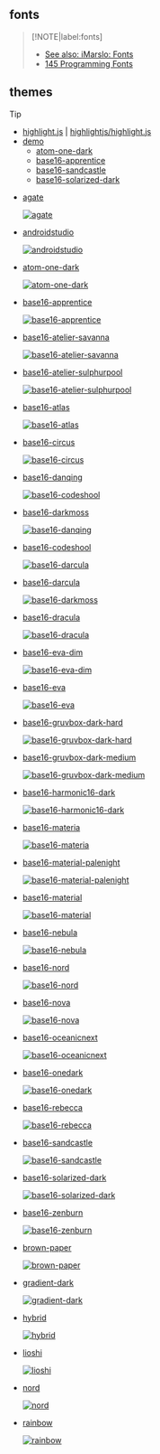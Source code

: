 
## fonts

> [!NOTE|label:fonts]
> - [See also: iMarslo: Fonts](../fonts.md)
> - [145 Programming Fonts](https://www.programmingfonts.org/)

## themes

> [!TIP]
> - [highlight.js](https://highlightjs.org/) | [highlightjs/highlight.js](https://github.com/highlightjs/highlight.js)
> - [demo](https://highlightjs.org/demo)
>   - [atom-one-dark](https://highlightjs.org/demo#lang=bash&v=1&theme=atom-one-dark&code=IyEvdXNyL2Jpbi9lbnYgYmFzaAojIHNoZWxsY2hlY2sgc291cmNlPS9kZXYvbnVsbAoKd2hpbGUgW1sgJCMgLWd0IDAgXV07IGRvCiAgY2FzZSAiJDEiIGluCiAgICAtciB8IC0tcmVtb3RlLWxvZyApIHJsb2c9J3RydWUnOyBzaGlmdCA7OwogIGVzYWMKZG9uZQoKZ2RpZmY9JChnaXQgLS1uby1wYWdlciDEFiAtLXN0YcQXcmVsYXRpdmUgfCBoZWFkIC1uLTEpCmF3ayAnRk5SPT1OUiB7IGs9JDE7ICQxPSIiOyBtYXBba109JDA7IG5leHQgfSB7IHByaW50ICQwxR0kMl0gfScgXOUAvDwoZWNobyAt5ADSe%2BUAkn0iKSA85QCV5ACDdXMgLXNiKQojIHwgY29sdW1uIC10IC1zICd8JyAtb8UHfCBzZWTEQycxIHMvfCQvLycKCmlm5AE%2BLXrLWOUBQ3RoZeQBNmJyYW5jaOcA%2FnJldi1wYXJzZSAtLWFiYsQPcmVmIEhFQUQp5AE06ACiXG4kKGMgV2RpKX5%2BPiQoYykgxBBZaSkke8ZQfckVxCU6xQ4iCiAg7wFj5AGjLS1jb2xvciAtLWdyYXBoIC0tcHJldHR5PXRmb3JtYXQ6JyVDKDYpJWglQyhyZXNldCkgLSVDKHllbGxvdyklZMoXJXMgJUMoZ3JlZW4pKCVjcinED2JsdWUpPCVhbj7JKSfqAN5jb21t5QCTZGF0ZT3pAeQtLW1heC1jb3VudD0zCiAg5gFE5gJGID3kAUrkAlfuAUn%2FAR%2FlAR%2FmAppzL29yaWdpbi%2F%2FAS4g%2FwEw%2FwEw%2FwEw%2FwEw%2FwEw%2BwEwIO8A5iLpAOfkANRmaQpmaQoKIyB2aW06dGFic3RvcD0yOnNvZnTLDuQDqHdpZHRoPTI6ZXhwYW5kdGFiOmZpbGV0eXBlPXNo)
>   - [base16-apprentice](https://highlightjs.org/demo#lang=bash&v=1&theme=base16-apprentice&code=IyEvdXNyL2Jpbi9lbnYgYmFzaAojIHNoZWxsY2hlY2sgc291cmNlPS9kZXYvbnVsbAoKd2hpbGUgW1sgJCMgLWd0IDAgXV07IGRvCiAgY2FzZSAiJDEiIGluCiAgICAtciB8IC0tcmVtb3RlLWxvZyApIHJsb2c9J3RydWUnOyBzaGlmdCA7OwogIGVzYWMKZG9uZQoKZ2RpZmY9JChnaXQgLS1uby1wYWdlciDEFiAtLXN0YcQXcmVsYXRpdmUgfCBoZWFkIC1uLTEpCmF3ayAnRk5SPT1OUiB7IGs9JDE7ICQxPSIiOyBtYXBba109JDA7IG5leHQgfSB7IHByaW50ICQwxR0kMl0gfScgXOUAvDwoZWNobyAt5ADSe%2BUAkn0iKSA85QCV5ACDdXMgLXNiKQojIHwgY29sdW1uIC10IC1zICd8JyAtb8UHfCBzZWTEQycxIHMvfCQvLycKCmlm5AE%2BLXrLWOUBQ3RoZeQBNmJyYW5jaOcA%2FnJldi1wYXJzZSAtLWFiYsQPcmVmIEhFQUQp5AE06ACiXG4kKGMgV2RpKX5%2BPiQoYykgxBBZaSkke8ZQfckVxCU6xQ4iCiAg7wFj5AGjLS1jb2xvciAtLWdyYXBoIC0tcHJldHR5PXRmb3JtYXQ6JyVDKDYpJWglQyhyZXNldCkgLSVDKHllbGxvdyklZMoXJXMgJUMoZ3JlZW4pKCVjcinED2JsdWUpPCVhbj7JKSfqAN5jb21t5QCTZGF0ZT3pAeQtLW1heC1jb3VudD0zCiAg5gFE5gJGID3kAUrkAlfuAUn%2FAR%2FlAR%2FmAppzL29yaWdpbi%2F%2FAS4g%2FwEw%2FwEw%2FwEw%2FwEw%2FwEw%2BwEwIO8A5iLpAOfkANRmaQpmaQoKIyB2aW06dGFic3RvcD0yOnNvZnTLDuQDqHdpZHRoPTI6ZXhwYW5kdGFiOmZpbGV0eXBlPXNo)
>   - [base16-sandcastle](https://highlightjs.org/demo#lang=bash&v=1&theme=base16-sandcastle&code=IyEvdXNyL2Jpbi9lbnYgYmFzaAojIHNoZWxsY2hlY2sgc291cmNlPS9kZXYvbnVsbAoKd2hpbGUgW1sgJCMgLWd0IDAgXV07IGRvCiAgY2FzZSAiJDEiIGluCiAgICAtciB8IC0tcmVtb3RlLWxvZyApIHJsb2c9J3RydWUnOyBzaGlmdCA7OwogIGVzYWMKZG9uZQoKZ2RpZmY9JChnaXQgLS1uby1wYWdlciDEFiAtLXN0YcQXcmVsYXRpdmUgfCBoZWFkIC1uLTEpCmF3ayAnRk5SPT1OUiB7IGs9JDE7ICQxPSIiOyBtYXBba109JDA7IG5leHQgfSB7IHByaW50ICQwxR0kMl0gfScgXOUAvDwoZWNobyAt5ADSe%2BUAkn0iKSA85QCV5ACDdXMgLXNiKQojIHwgY29sdW1uIC10IC1zICd8JyAtb8UHfCBzZWTEQycxIHMvfCQvLycKCmlm5AE%2BLXrLWOUBQ3RoZeQBNmJyYW5jaOcA%2FnJldi1wYXJzZSAtLWFiYsQPcmVmIEhFQUQp5AE06ACiXG4kKGMgV2RpKX5%2BPiQoYykgxBBZaSkke8ZQfckVxCU6xA4iCiAg7wFi5AGiLS1jb2xvciAtLWdyYXBoIC0tcHJldHR5PXRmb3JtYXQ6JyVDKDYpJWglQyhyZXNldCkgLSVDKHllbGxvdyklZMoXJXMgJUMoZ3JlZW4pKCVjcinED2JsdWUpPCVhbj7JKSfqAN1jb21t5QCTZGF0ZT3pAeMtLW1heC1jb3VudD0zCiAg5gFD5gJFID3kAUnkAlbuAUj%2FAR7lAR7mAplzL29yaWdpbi%2F7AS0g5AEu%2FwEw%2FwEw%2FwEw%2FwEw%2FwEw%2BwEwIO8A5iLpAOfkANRmaQpmaQoKIyB2aW06dGFic3RvcD0yOnNvZnTLDuQDp3dpZHRoPTI6ZXhwYW5kdGFiOmZpbGV0eXBlPXNo)
>   - [base16-solarized-dark](https://highlightjs.org/demo#lang=bash&v=1&theme=base16-solarized-dark&code=IyEvdXNyL2Jpbi9lbnYgYmFzaAojIHNoZWxsY2hlY2sgc291cmNlPS9kZXYvbnVsbAoKd2hpbGUgW1sgJCMgLWd0IDAgXV07IGRvCiAgY2FzZSAiJDEiIGluCiAgICAtciB8IC0tcmVtb3RlLWxvZyApIHJsb2c9J3RydWUnOyBzaGlmdCA7OwogIGVzYWMKZG9uZQoKZ2RpZmY9JChnaXQgLS1uby1wYWdlciDEFiAtLXN0YcQXcmVsYXRpdmUgfCBoZWFkIC1uLTEpCmF3ayAnRk5SPT1OUiB7IGs9JDE7ICQxPSIiOyBtYXBba109JDA7IG5leHQgfSB7IHByaW50ICQwxR0kMl0gfScgXOUAvDwoZWNobyAt5ADSe%2BUAkn0iKSA85QCV5ACDdXMgLXNiKQojIHwgY29sdW1uIC10IC1zICd8JyAtb8UHfCBzZWTEQycxIHMvfCQvLycKCmlm5AE%2BLXrLWOUBQ3RoZeQBNmJyYW5jaOcA%2FnJldi1wYXJzZSAtLWFiYsQPcmVmIEhFQUQp5AE06ACiXG4kKGMgV2RpKX5%2BPiQoYykgxBBZaSkke8ZQfckVxCU6xA4iCiAg7wFi5AGiLS1jb2xvciAtLWdyYXBoIC0tcHJldHR5PXRmb3JtYXQ6JyVDKDYpJWglQyhyZXNldCkgLSVDKHllbGxvdyklZMoXJXMgJUMoZ3JlZW4pKCVjcinED2JsdWUpPCVhbj7JKSfqAN1jb21t5QCTZGF0ZT3pAeMtLW1heC1jb3VudD0zCiAg5gFD5gJFID3kAUnkAlbuAUj%2FAR7lAR7mAplzL29yaWdpbi%2F7AS0g5AEu%2FwEw%2FwEw%2FwEw%2FwEw%2FwEw%2BwEwIO8A5iLpAOfkANRmaQpmaQoKIyB2aW06dGFic3RvcD0yOnNvZnTLDuQDp3dpZHRoPTI6ZXhwYW5kdGFiOmZpbGV0eXBlPXNo)

- [agate](https://github.com/highlightjs/highlight.js/blob/main/src/styles/agate.css)

  [![agate](../../screenshot/tools/codetheme/hexo-agate.png)](https://marslo.github.io/ibook/screenshot/tools/codetheme/hexo-agate.png)

- [androidstudio](https://github.com/highlightjs/highlight.js/blob/main/src/styles/androidstudio.css)

  [![androidstudio](../../screenshot/tools/codetheme/hexo-androidstudio.png)](https://marslo.github.io/ibook/screenshot/tools/codetheme/hexo-androidstudio.png)

- [atom-one-dark](https://github.com/highlightjs/highlight.js/tree/main/src/styles/atom-one-dark.css)

  [![atom-one-dark](../../screenshot/tools/codetheme/hexo-atom-one-dark.png)](https://marslo.github.io/ibook/screenshot/tools/codetheme/hexo-atom-one-dark.png)

- [base16-apprentice](https://github.com/highlightjs/highlight.js/tree/main/src/styles/base16/apprentice.css)

  [![base16-apprentice](../../screenshot/tools/codetheme/hexo-base16-apprentice.png)](https://marslo.github.io/ibook/screenshot/tools/codetheme/hexo-base16-apprentice.png)

- [base16-atelier-savanna](https://github.com/highlightjs/highlight.js/tree/main/src/styles/base16/atelier-savanna.css)

  [![base16-atelier-savanna](../../screenshot/tools/codetheme/hexo-base16-atelier-savanna.png)](https://marslo.github.io/ibook/screenshot/tools/codetheme/hexo-base16-atelier-savanna.png)

- [base16-atelier-sulphurpool](https://github.com/highlightjs/highlight.js/tree/main/src/styles/base16/atelier-sulphurpool.css)

  [![base16-atelier-sulphurpool](../../screenshot/tools/codetheme/hexo-base16-atelier-sulphurpool.png)](https://marslo.github.io/ibook/screenshot/tools/codetheme/hexo-base16-atelier-sulphurpool.png)

- [base16-atlas](https://github.com/highlightjs/highlight.js/tree/main/src/styles/base16/atlas.css)

  [![base16-atlas](../../screenshot/tools/codetheme/hexo-base16-atlas.png)](https://marslo.github.io/ibook/screenshot/tools/codetheme/hexo-base16-atlas.png)

- [base16-circus](https://github.com/highlightjs/highlight.js/tree/main/src/styles/base16/circus.css)

  [![base16-circus](../../screenshot/tools/codetheme/hexo-base16-circus.png)](https://marslo.github.io/ibook/screenshot/tools/codetheme/hexo-base16-circus.png)

- [base16-danqing](https://github.com/highlightjs/highlight.js/tree/main/src/styles/base16/danqing.css)

  [![base16-codeshool](../../screenshot/tools/codetheme/hexo-base16-codeshool.png)](https://marslo.github.io/ibook/screenshot/tools/codetheme/hexo-base16-codeshool.png)

- [base16-darkmoss](https://github.com/highlightjs/highlight.js/tree/main/src/styles/base16/darkmoss.css)

  [![base16-danqing](../../screenshot/tools/codetheme/hexo-base16-danqing.png)](https://marslo.github.io/ibook/screenshot/tools/codetheme/hexo-base16-danqing.png)

- [base16-codeshool](https://github.com/highlightjs/highlight.js/tree/main/src/styles/base16/codeschool.css)

  [![base16-darcula](../../screenshot/tools/codetheme/hexo-base16-darcula.png)](https://marslo.github.io/ibook/screenshot/tools/codetheme/hexo-base16-darcula.png)

- [base16-darcula](https://github.com/highlightjs/highlight.js/tree/main/src/styles/base16/darcula.css)

  [![base16-darkmoss](../../screenshot/tools/codetheme/hexo-base16-darkmoss.png)](https://marslo.github.io/ibook/screenshot/tools/codetheme/hexo-base16-darkmoss.png)

- [base16-dracula](https://github.com/highlightjs/highlight.js/tree/main/src/styles/base16/dracula.css)

  [![base16-dracula](../../screenshot/tools/codetheme/hexo-base16-dracula.png)](https://marslo.github.io/ibook/screenshot/tools/codetheme/hexo-base16-dracula.png)

- [base16-eva-dim](https://github.com/highlightjs/highlight.js/tree/main/src/styles/base16/eve-dim.css)

  [![base16-eva-dim](../../screenshot/tools/codetheme/hexo-base16-eva-dim.png)](https://marslo.github.io/ibook/screenshot/tools/codetheme/hexo-base16-eva-dim.png)

- [base16-eva](https://github.com/highlightjs/highlight.js/tree/main/src/styles/base16/eve.css)

  [![base16-eva](../../screenshot/tools/codetheme/hexo-base16-eva.png)](https://marslo.github.io/ibook/screenshot/tools/codetheme/hexo-base16-eva.png)

- [base16-gruvbox-dark-hard](https://github.com/highlightjs/highlight.js/tree/main/src/styles/base16/gruvbox-dark-hard.css)

  [![base16-gruvbox-dark-hard](../../screenshot/tools/codetheme/hexo-base16-gruvbox-dark-hard.png)](https://marslo.github.io/ibook/screenshot/tools/codetheme/hexo-base16-gruvbox-dark-hard.png)

- [base16-gruvbox-dark-medium](https://github.com/highlightjs/highlight.js/tree/main/src/styles/base16/gruvbox-dark-medium.css)

  [![base16-gruvbox-dark-medium](../../screenshot/tools/codetheme/hexo-base16-gruvbox-dark-medium.png)](https://marslo.github.io/ibook/screenshot/tools/codetheme/hexo-base16-gruvbox-dark-medium.png)

- [base16-harmonic16-dark](https://github.com/highlightjs/highlight.js/tree/main/src/styles/base16/harmonic16-dark.css)

  [![base16-harmonic16-dark](../../screenshot/tools/codetheme/hexo-base16-harmonic16-dark.png)](https://marslo.github.io/ibook/screenshot/tools/codetheme/hexo-base16-harmonic16-dark.png)

- [base16-materia](https://github.com/highlightjs/highlight.js/blob/main/src/styles/base16/materia.css)

  [![base16-materia](../../screenshot/tools/codetheme/hexo-base16-materia.png)](https://marslo.github.io/ibook/screenshot/tools/codetheme/hexo-base16-materia.png)

- [base16-material-palenight](https://github.com/highlightjs/highlight.js/blob/main/src/styles/base16/material-palenight.css)

  [![base16-material-palenight](../../screenshot/tools/codetheme/hexo-base16-material-palenight.png)](https://marslo.github.io/ibook/screenshot/tools/codetheme/hexo-base16-material-palenight.png)

- [base16-material](https://github.com/highlightjs/highlight.js/blob/main/src/styles/base16/material.css)

  [![base16-material](../../screenshot/tools/codetheme/hexo-base16-material.png)](https://marslo.github.io/ibook/screenshot/tools/codetheme/hexo-base16-material.png)

- [base16-nebula](https://github.com/highlightjs/highlight.js/tree/main/src/styles/base16/nebula.css)

  [![base16-nebula](../../screenshot/tools/codetheme/hexo-base16-nebula.png)](https://marslo.github.io/ibook/screenshot/tools/codetheme/hexo-base16-nebula.png)

- [base16-nord](https://github.com/highlightjs/highlight.js/tree/main/src/styles/base16/noed.css)

  [![base16-nord](../../screenshot/tools/codetheme/hexo-base16-nord.png)](https://marslo.github.io/ibook/screenshot/tools/codetheme/hexo-base16-nord.png)

- [base16-nova](https://github.com/highlightjs/highlight.js/tree/main/src/styles/base16/nova.css)

  [![base16-nova](../../screenshot/tools/codetheme/hexo-base16-nova.png)](https://marslo.github.io/ibook/screenshot/tools/codetheme/hexo-base16-nova.png)

- [base16-oceanicnext](https://github.com/highlightjs/highlight.js/tree/main/src/styles/base16/oceanicnext.css)

  [![base16-oceanicnext](../../screenshot/tools/codetheme/hexo-base16-oceanicnext.png)](https://marslo.github.io/ibook/screenshot/tools/codetheme/hexo-base16-oceanicnext.png)

- [base16-onedark](https://github.com/highlightjs/highlight.js/tree/main/src/styles/base16/onedark.css)

  [![base16-onedark](../../screenshot/tools/codetheme/hexo-base16-onedark.png)](https://marslo.github.io/ibook/screenshot/tools/codetheme/hexo-base16-onedark.png)

- [base16-rebecca](https://github.com/highlightjs/highlight.js/tree/main/src/styles/base16/rebecca.css)

  [![base16-rebecca](../../screenshot/tools/codetheme/hexo-base16-rebecca.png)](https://marslo.github.io/ibook/screenshot/tools/codetheme/hexo-base16-rebecca.png)

- [base16-sandcastle](https://github.com/highlightjs/highlight.js/tree/main/src/styles/base16/sandcastle.css)

  [![base16-sandcastle](../../screenshot/tools/codetheme/hexo-base16-sandcastle.png)](https://marslo.github.io/ibook/screenshot/tools/codetheme/hexo-base16-sandcastle.png)

- [base16-solarized-dark](https://github.com/highlightjs/highlight.js/tree/main/src/styles/base16/solarized-dark.css)

  [![base16-solarized-dark](../../screenshot/tools/codetheme/hexo-base16-solarized-dark.png)](https://marslo.github.io/ibook/screenshot/tools/codetheme/hexo-base16-solarized-dark.png)

- [base16-zenburn](https://github.com/highlightjs/highlight.js/tree/main/src/styles/base16/zendburn.css)

  [![base16-zenburn](../../screenshot/tools/codetheme/hexo-base16-zenburn.png)](https://marslo.github.io/ibook/screenshot/tools/codetheme/hexo-base16-zenburn.png)

- [brown-paper](https://github.com/highlightjs/highlight.js/tree/main/src/styles/brown-paper.css)

  [![brown-paper](../../screenshot/tools/codetheme/hexo-brown-paper.png)](https://marslo.github.io/ibook/screenshot/tools/codetheme/hexo-brown-paper.png)

- [gradient-dark](https://github.com/highlightjs/highlight.js/tree/main/src/styles/gradient-dark.css)

  [![gradient-dark](../../screenshot/tools/codetheme/hexo-gradient-dark.png)](https://marslo.github.io/ibook/screenshot/tools/codetheme/hexo-gradient-dark.png)

- [hybrid](https://github.com/highlightjs/highlight.js/tree/main/src/styles/hybrid.css)

  [![hybrid](../../screenshot/tools/codetheme/hexo-hybrid.png)](https://marslo.github.io/ibook/screenshot/tools/codetheme/hexo-hybrid.png)

- [lioshi](https://github.com/highlightjs/highlight.js/tree/main/src/styles/lioshi.css)

  [![lioshi](../../screenshot/tools/codetheme/hexo-lioshi.png)](https://marslo.github.io/ibook/screenshot/tools/codetheme/hexo-lioshi.png)

- [nord](https://github.com/highlightjs/highlight.js/tree/main/src/styles/nord.css)

  [![nord](../../screenshot/tools/codetheme/hexo-nord.png)](https://marslo.github.io/ibook/screenshot/tools/codetheme/hexo-nord.png)

- [rainbow](https://github.com/highlightjs/highlight.js/tree/main/src/styles/rainbow.css)

  [![rainbow](../../screenshot/tools/codetheme/hexo-rainbow.png)](https://marslo.github.io/ibook/screenshot/tools/codetheme/hexo-rainbow.png)
